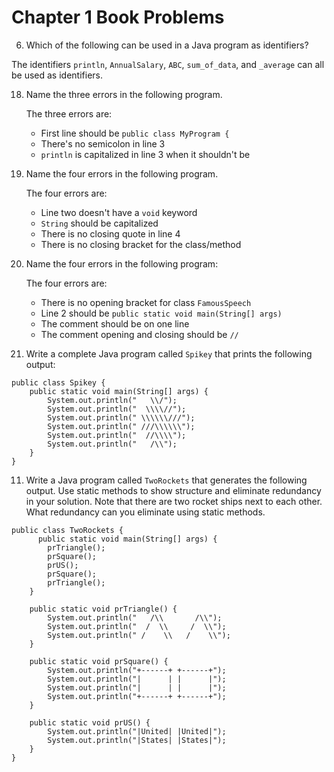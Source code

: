 # Chapter 1 Book Problems
6. Which of the following can be used in a Java program as identifiers?

The identifiers `println`, `AnnualSalary`, `ABC`, `sum_of_data`, and `_average` can all be used as identifiers. 

18. Name the three errors in the following program. 
    
    The three errors are: 
    - First line should be `public class MyProgram {`
    - There's no semicolon in line 3
    - `println` is capitalized in line 3 when it shouldn't be 
      
19. Name the four errors in the following program. 
    
    The four errors are: 
    - Line two doesn't have a `void` keyword
    - `String` should be capitalized
    - There is no closing quote in line 4
    - There is no closing bracket for the class/method

20. Name the four errors in the following program:
    
    The four errors are:
    - There is no opening bracket for class `FamousSpeech`
    - Line 2 should be `public static void main(String[] args)`
    - The comment should be on one line
    - The comment opening and closing should be `//` 

2. Write a complete Java program called `Spikey` that prints the following output: 
```
public class Spikey {
    public static void main(String[] args) {
        System.out.println("   \\/");
        System.out.println("  \\\\//");
        System.out.println(" \\\\\\///");
        System.out.println(" ///\\\\\\");
        System.out.println("  //\\\\");
        System.out.println("   /\\");
    }
}
```
11. Write a Java program called `TwoRockets` that generates the following output. Use static methods to show structure and eliminate redundancy in your solution. Note that there are two rocket ships next to each other. What redundancy can you eliminate using static methods.
```
public class TwoRockets {
      public static void main(String[] args) {
        prTriangle();
        prSquare();
        prUS();
        prSquare();
        prTriangle();
    }
                                                    
    public static void prTriangle() {
        System.out.println("   /\\       /\\");
        System.out.println("  /  \\     /  \\");
        System.out.println(" /    \\   /    \\");
    }

    public static void prSquare() {
        System.out.println("+------+ +------+");
        System.out.println("|      | |      |");
        System.out.println("|      | |      |");
        System.out.println("+------+ +------+");
    }

    public static void prUS() {
        System.out.println("|United| |United|");
        System.out.println("|States| |States|");
    }
}
```

